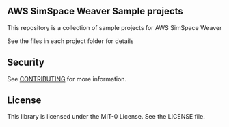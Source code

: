 ##  AWS SimSpace Weaver Sample projects

This repository is a collection of sample projects for AWS SimSpace Weaver

See the files in each project folder for details

## Security

See [CONTRIBUTING](CONTRIBUTING.md#security-issue-notifications) for more information.

## License

This library is licensed under the MIT-0 License. See the LICENSE file.


